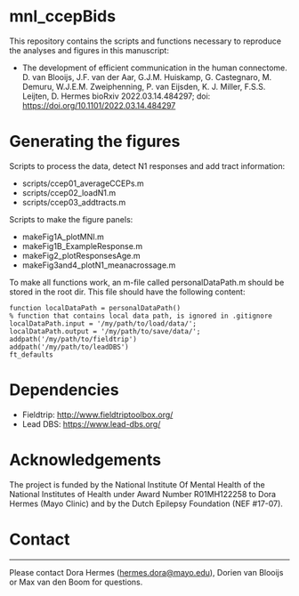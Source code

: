 # mnl_ccepBids

This repository contains the scripts and functions necessary to reproduce the analyses and figures in this manuscript:

- The development of efficient communication in the human connectome. D. van Blooijs, J.F. van der Aar, G.J.M. Huiskamp, G. Castegnaro, M. Demuru, W.J.E.M. Zweiphenning, P. van Eijsden, K. J. Miller, F.S.S. Leijten, D. Hermes bioRxiv 2022.03.14.484297; doi: https://doi.org/10.1101/2022.03.14.484297


# Generating the figures
Scripts to process the data, detect N1 responses and add tract information:
- scripts/ccep01_averageCCEPs.m
- scripts/ccep02_loadN1.m
- scripts/ccep03_addtracts.m

Scripts to make the figure panels:
- makeFig1A_plotMNI.m
- makeFig1B_ExampleResponse.m
- makeFig2_plotResponsesAge.m
- makeFig3and4_plotN1_meanacrossage.m


To make all functions work, an m-file called personalDataPath.m should be stored in the root dir. This file should have the following content:
```
function localDataPath = personalDataPath()
% function that contains local data path, is ignored in .gitignore
localDataPath.input = '/my/path/to/load/data/';
localDataPath.output = '/my/path/to/save/data/';
addpath('/my/path/to/fieldtrip')
addpath('/my/path/to/leadDBS')
ft_defaults
```

# Dependencies
- Fieldtrip: http://www.fieldtriptoolbox.org/  
- Lead DBS: https://www.lead-dbs.org/


# Acknowledgements
The project is funded by the National Institute Of Mental Health of the National Institutes of Health under Award Number R01MH122258 to Dora Hermes (Mayo Clinic) and by the Dutch Epilepsy Foundation (NEF #17-07).


# Contact
----------------------------
Please contact Dora Hermes (hermes.dora@mayo.edu), Dorien van Blooijs or Max van den Boom for questions. 
